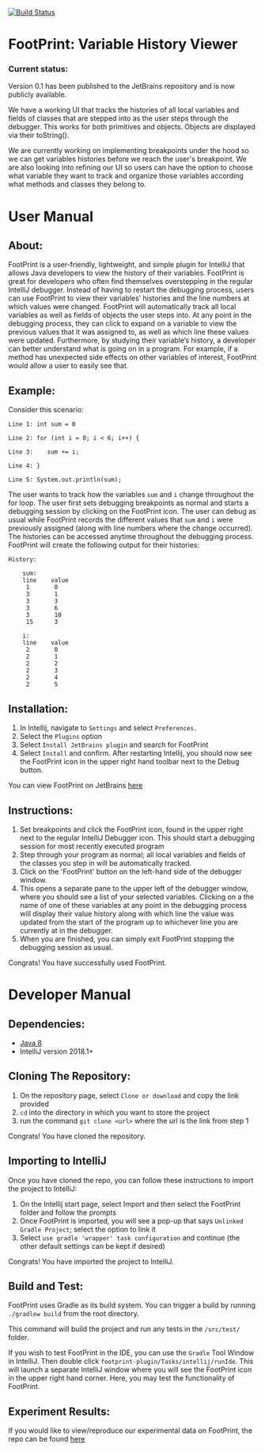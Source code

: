[![Build Status](https://travis-ci.com/cnhguy/FootPrint.svg?branch=master)](https://travis-ci.com/cnhguy/FootPrint)

# FootPrint: Variable History Viewer
### Current status:

Version 0.1 has been published to the JetBrains repository and is now publicly available.

We have a working UI that tracks the histories of all local variables and fields of classes that are stepped into as the user steps through the debugger.
This works for both primitives and objects. Objects are displayed via their toString().

We are currently working on implementing breakpoints under the hood so we can get variables histories before we reach
the user's breakpoint. We are also looking into refining our UI so users can have the option to choose what variable they
want to track and organize those variables according what methods and classes they belong to. 

# User Manual

## About:

FootPrint is a user-friendly, lightweight, and simple plugin for IntelliJ that allows Java developers to view the history of their variables. FootPrint is great for developers who often find themselves overstepping in the regular IntelliJ debugger. Instead of having to restart the debugging process, users can use FootPrint to view their variables’ histories and the line numbers at which values were changed. FootPrint will automatically track all local variables as well as fields of objects the user steps into. At any point in the debugging process, they can click to expand on a variable to view the previous values that it was assigned to, as well as which line these values were updated. Furthermore, by studying their variable’s history, a developer can better understand what is going on in a program. For example, if a method has unexpected side effects on other variables of interest, FootPrint would allow a user to easily see that.

## Example: 
 
Consider this scenario:
```
Line 1: int sum = 0

Line 2: for (int i = 0; i < 6; i++) {

Line 3:    sum += i; 
    
Line 4: }

Line 5: System.out.println(sum); 
```
 
The user wants to track how the variables `sum` and `i` change throughout the for loop. The user first sets debugging breakpoints as normal and starts a debugging session by clicking on the FootPrint icon. The user can debug as usual while FootPrint records the different values that `sum` and `i` were previously assigned (along with line numbers where the change occurred). The histories can be accessed anytime throughout the debugging process. FootPrint will create the following output for their histories:
 
	History:
 
		sum:
		line    value
		 1       0
		 3       1
		 3       3
		 3       6
		 3       10
		 15      3
		 
		i:
		line    value
		 2       0
		 2       1
		 2       2
		 2       3
		 2       4
		 2       5
		 
## Installation:

1) In Intellij, navigate to `Settings` and select `Preferences.` 
2) Select the `Plugins` option
3) Select `Install JetBrains plugin` and search for FootPrint
4) Select `Install` and confirm. After restarting Intellij, you should now see the FootPrint icon in the upper right hand toolbar next to the Debug button.

You can view FootPrint on JetBrains [here](https://plugins.jetbrains.com/plugin/12051-footprint)
 
## Instructions:

1) Set breakpoints and click the FootPrint icon, found in the upper right next to the regular IntelliJ Debugger icon. This should start a debugging session for most recently executed program
3) Step through your program as normal; all local variables and fields of the classes you step in will be automatically tracked.
3) Click on the 'FootPrint' button on the left-hand side of the debugger window.
5) This opens a separate pane to the upper left of the debugger window, where you should see a list of your selected variables. Clicking on a the name of one of these variables at any point in the debugging process will display their value history along with which line the value was updated from the start of the program up to whichever line you are currently at in the debugger.
6) When you are finished, you can simply exit FootPrint stopping the debugging session as usual.

Congrats! You have successfully used FootPrint.

# Developer Manual

## Dependencies:

* [Java 8](http://www.oracle.com/technetwork/java/javase/downloads/jdk8-downloads-2133151.html)
* IntelliJ version 2018.1+


## Cloning The Repository:

1) On the repository page, select `Clone or download` and copy the link provided
2) `cd` into the directory in which you want to store the project
3) run the command `git clone <url>` where the url is the link from step 1

Congrats! You have cloned the repository.

## Importing to IntelliJ

Once you have cloned the repo, you can follow these instructions to import the project to IntelliJ:

1) On the Intellij start page, select Import and then select the FootPrint folder and follow the prompts
2) Once FootPrint is imported, you will see a pop-up that says `Unlinked Gradle Project`; select the option to link it
3) Select `use gradle 'wrapper' task configuration` and continue (the other default settings can be kept if desired)

Congrats! You have imported the project to IntelliJ.

## Build and Test:

FootPrint uses Gradle as its build system. You can trigger a build by running `./gradlew build` from the root directory.

This command will build the project and run any tests in the `/src/test/` folder.

If you wish to test FootPrint in the IDE, you can use the `Gradle` Tool Window in IntelliJ. Then double click `footprint-plugin/Tasks/intellij/runIde`. This will launch a separate IntelliJ window where you will see the FootPrint icon in the upper right hand corner. Here, you may test the functionality of FootPrint.

## Experiment Results:

If you would like to view/reproduce our experimental data on FootPrint, the repo can be found [here](https://github.com/hangbuiii/FootPrintTest)